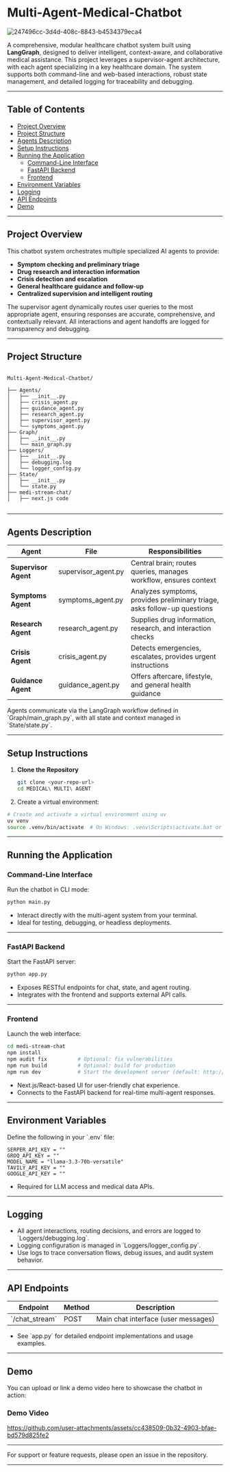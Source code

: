 # Multi-Agent-Medical-Chatbot

![247496cc-3d4d-408c-8843-b4534379eca4](https://github.com/user-attachments/assets/7f457bb6-151b-4c8c-991a-6b0f46a86c18)



A comprehensive, modular healthcare chatbot system built using **LangGraph**, designed to deliver intelligent, context-aware, and collaborative medical assistance. This project leverages a supervisor-agent architecture, with each agent specializing in a key healthcare domain. The system supports both command-line and web-based interactions, robust state management, and detailed logging for traceability and debugging.

---

## Table of Contents

- [Project Overview](#project-overview)  
- [Project Structure](#project-structure)  
- [Agents Description](#agents-description)  
- [Setup Instructions](#setup-instructions)  
- [Running the Application](#running-the-application)  
  - [Command-Line Interface](#command-line-interface)  
  - [FastAPI Backend](#fastapi-backend)  
  - [Frontend](#frontend)  
- [Environment Variables](#environment-variables)  
- [Logging](#logging)  
- [API Endpoints](#api-endpoints)  
- [Demo](#demo)   

---

## Project Overview

This chatbot system orchestrates multiple specialized AI agents to provide:  
- **Symptom checking and preliminary triage**  
- **Drug research and interaction information**  
- **Crisis detection and escalation**  
- **General healthcare guidance and follow-up**  
- **Centralized supervision and intelligent routing**

The supervisor agent dynamically routes user queries to the most appropriate agent, ensuring responses are accurate, comprehensive, and contextually relevant. All interactions and agent handoffs are logged for transparency and debugging.

---

## Project Structure

```

Multi-Agent-Medical-Chatbot/

├── Agents/
│   ├── __init__.py
│   ├── crisis_agent.py
│   ├── guidance_agent.py
│   ├── research_agent.py
│   ├── supervisor_agent.py
│   └── symptoms_agent.py
├── Graph/
│   ├── __init__.py
│   └── main_graph.py
├── Loggers/
│   ├── __init__.py
│   ├── debugging.log
│   └── logger_config.py
├── State/
│   ├── __init__.py
│   └── state.py
├── medi-stream-chat/
│   ├── next.js code


```

---

## Agents Description

| Agent              | File                 | Responsibilities                                                        |
|--------------------|----------------------|------------------------------------------------------------------------|
| **Supervisor Agent**| supervisor_agent.py  | Central brain; routes queries, manages workflow, ensures context        |
| **Symptoms Agent**  | symptoms_agent.py    | Analyzes symptoms, provides preliminary triage, asks follow-up questions|
| **Research Agent**  | research_agent.py    | Supplies drug information, research, and interaction checks             |
| **Crisis Agent**    | crisis_agent.py      | Detects emergencies, escalates, provides urgent instructions            |
| **Guidance Agent**  | guidance_agent.py    | Offers aftercare, lifestyle, and general health guidance                |

Agents communicate via the LangGraph workflow defined in \`Graph/main_graph.py\`, with all state and context managed in \`State/state.py\`.

---

## Setup Instructions

1. **Clone the Repository**

   ```bash
   git clone <your-repo-url>
   cd MEDICAL\ MULTI\ AGENT
   ```

2. Create a virtual environment:

  ```bash
  # Create and activate a virtual environment using uv
  uv venv
  source .venv/bin/activate  # On Windows: .venv\Scripts\activate.bat or .venv\Scripts\Activate.ps1
  ```

---

## Running the Application

### Command-Line Interface

Run the chatbot in CLI mode:

```bash
python main.py
```

- Interact directly with the multi-agent system from your terminal.  
- Ideal for testing, debugging, or headless deployments.

---

### FastAPI Backend

Start the FastAPI server:

```bash
python app.py
```

- Exposes RESTful endpoints for chat, state, and agent routing.  
- Integrates with the frontend and supports external API calls.

---

### Frontend

Launch the web interface:

```bash
cd medi-stream-chat
npm install
npm audit fix          # Optional: fix vulnerabilities
npm run build          # Optional: build for production
npm run dev            # Start the development server (default: http://localhost:3000)
```

- Next.js/React-based UI for user-friendly chat experience.  
- Connects to the FastAPI backend for real-time multi-agent responses.

---

## Environment Variables

Define the following in your \`.env\` file:

```
SERPER_API_KEY = ""
GROQ_API_KEY = ""
MODEL_NAME = "llama-3.3-70b-versatile"
TAVILY_API_KEY = ""
GOOGLE_API_KEY = ""
```

- Required for LLM access and medical data APIs.  

---

## Logging

- All agent interactions, routing decisions, and errors are logged to \`Loggers/debugging.log\`.  
- Logging configuration is managed in \`Loggers/logger_config.py\`.  
- Use logs to trace conversation flows, debug issues, and audit system behavior.

---

## API Endpoints

| Endpoint       | Method | Description                      |
|----------------|--------|---------------------------------|
| \`/chat_stream\`        | POST   | Main chat interface (user messages)  |

- See \`app.py\` for detailed endpoint implementations and usage examples.

---

## Demo

You can upload or link a demo video here to showcase the chatbot in action:

### Demo Video



https://github.com/user-attachments/assets/cc438509-0b32-4903-bfae-bd579d825fe2



---

For support or feature requests, please open an issue in the repository.

---
